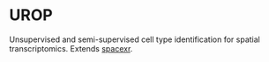 # UROP
Unsupervised and semi-supervised cell type identification for spatial transcriptomics. Extends [spacexr](https://github.com/dmcable/spacexr).
